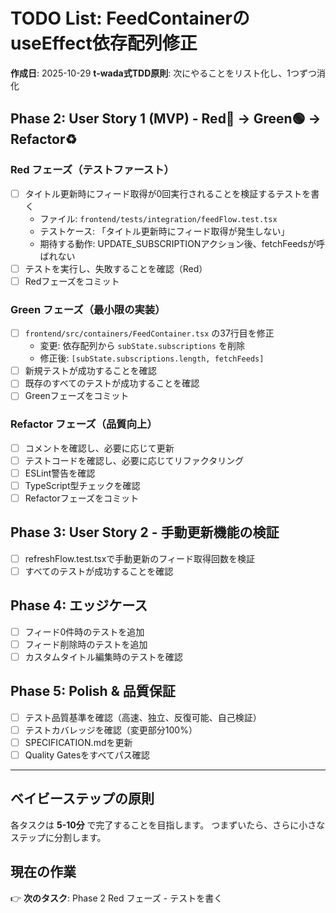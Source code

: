 # TODO List: FeedContainerのuseEffect依存配列修正

**作成日**: 2025-10-29
**t-wada式TDD原則**: 次にやることをリスト化し、1つずつ消化

## Phase 2: User Story 1 (MVP) - Red🔴 → Green🟢 → Refactor♻️

### Red フェーズ（テストファースト）
- [ ] タイトル更新時にフィード取得が0回実行されることを検証するテストを書く
  - ファイル: `frontend/tests/integration/feedFlow.test.tsx`
  - テストケース: 「タイトル更新時にフィード取得が発生しない」
  - 期待する動作: UPDATE_SUBSCRIPTIONアクション後、fetchFeedsが呼ばれない
- [ ] テストを実行し、失敗することを確認（Red）
- [ ] Redフェーズをコミット

### Green フェーズ（最小限の実装）
- [ ] `frontend/src/containers/FeedContainer.tsx` の37行目を修正
  - 変更: 依存配列から `subState.subscriptions` を削除
  - 修正後: `[subState.subscriptions.length, fetchFeeds]`
- [ ] 新規テストが成功することを確認
- [ ] 既存のすべてのテストが成功することを確認
- [ ] Greenフェーズをコミット

### Refactor フェーズ（品質向上）
- [ ] コメントを確認し、必要に応じて更新
- [ ] テストコードを確認し、必要に応じてリファクタリング
- [ ] ESLint警告を確認
- [ ] TypeScript型チェックを確認
- [ ] Refactorフェーズをコミット

## Phase 3: User Story 2 - 手動更新機能の検証

- [ ] refreshFlow.test.tsxで手動更新のフィード取得回数を検証
- [ ] すべてのテストが成功することを確認

## Phase 4: エッジケース

- [ ] フィード0件時のテストを追加
- [ ] フィード削除時のテストを追加
- [ ] カスタムタイトル編集時のテストを確認

## Phase 5: Polish & 品質保証

- [ ] テスト品質基準を確認（高速、独立、反復可能、自己検証）
- [ ] テストカバレッジを確認（変更部分100%）
- [ ] SPECIFICATION.mdを更新
- [ ] Quality Gatesをすべてパス確認

---

## ベイビーステップの原則

各タスクは **5-10分** で完了することを目指します。
つまずいたら、さらに小さなステップに分割します。

## 現在の作業

👉 **次のタスク**: Phase 2 Red フェーズ - テストを書く
